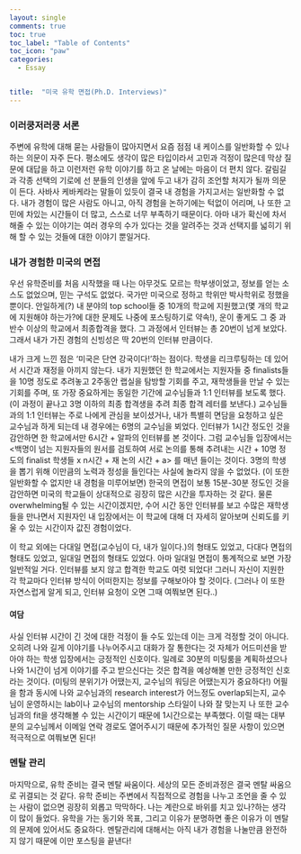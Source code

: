 ```yaml
---
layout: single
comments: true
toc: true
toc_label: "Table of Contents"
toc_icon: "paw"
categories:
  - Essay


title:  "미국 유학 면접(Ph.D. Interviews)"
---
```


### 이러쿵저러쿵 서론

주변에 유학에 대해 묻는 사람들이 많아지면서 요즘 점점 내 케이스를 일반화할 수 있나 하는 의문이 자주 든다. 평소에도 생각이 많은 타입이라서 고민과 걱정이 많은데 막상 질문에 대답을 하고 이런저런 유학 이야기를 하고 온 날에는 마음이 더 편치 않다. 갈림길과 각종 선택의 기로에 선 분들의 인생을 앞에 두고 내가 감히 조언할 처지가 될까 의문이 든다. 사바사 케바케라는 말들이 있듯이 결국 내 경험을 가지고서는 일반화할 수 없다. 내가 경험이 많은 사람도 아니고, 아직 경험을 논하기에는 턱없이 어리며, 나 또한 고민에 차있는 시간들이 더 많고, 스스로 너무 부족하기 때문이다. 아마 내가 확신에 차서 해줄 수 있는 이야기는 여러 경우의 수가 있다는 것을 알려주는 것과 선택지를 넓히기 위해 할 수 있는 것들에 대한 이야기 뿐일거다.

### 내가 경험한 미국의 면접    

우선 유학준비를 처음 시작했을 때 나는 아무것도 모르는 학부생이었고, 정보를 얻는 소스도 없었으며, 믿는 구석도 없었다. 국가만 미국으로 정하고 학위만 박사학위로 정했을 뿐이다. 안일하게(?) 내 분야의 top school들 중 10개의 학교에 지원했고(몇 개의 학교에 지원해야 하는가?에 대한 문제도 나중에 포스팅하기로 약속!), 운이 좋게도 그 중 과반수 이상의 학교에서 최종합격을 했다. 그 과정에서 인터뷰는 총 20번이 넘게 보았다. 그래서 내가 가진 경험의 신빙성은 딱 20번의 인터뷰 만큼이다.   

내가 크게 느낀 점은 ‘미국은 단연 강국이다!’하는 점이다. 학생을 리크루팅하는 데 있어서 시간과 재정을 아끼지 않는다. 내가 지원했던 한 학교에서는 지원자들 중 finalists들을 10명 정도로 추려놓고 2주동안 랩실을 탐방할 기회를 주고, 재학생들을 만날 수 있는 기회를 주며, 또 가장 중요하게는 동일한 기간에 교수님들과 1:1 인터뷰를 보도록 했다. (이 과정이 끝나고 3명 이하의 최종 합격생을 추려 최종 합격 레터를 보낸다.) 교수님들과의 1:1 인터뷰는 주로 나에게 관심을 보이셨거나, 내가 특별히 면담을 요청하고 싶은 교수님과 하게 되는데 내 경우에는 6명의 교수님을 뵈었다. 인터뷰가 1시간 정도인 것을 감안하면 한 학교에서만 6시간 + 알파의 인터뷰를 본 것이다. 그럼 교수님들 입장에서는 <백명이 넘는 지원자들의 원서를 검토하여 서로 논의를 통해 추려내는 시간 + 10명 정도의 finalist 학생들 x n시간 + 재 논의 시간 + a> 를 매년 들이는 것이다. 3명의 학생을 뽑기 위해 이만큼의 노력과 정성을 들인다는 사실에 놀라지 않을 수 없었다. (이 또한 일반화할 수 없지만 내 경험을 미루어보면) 한국의 면접이 보통 15분-30분 정도인 것을 감안하면 미국의 학교들이 상대적으로 굉장히 많은 시간을 투자하는 것 같다. 물론 overwhelming될 수 있는 시간이겠지만, 수어 시간 동안 인터뷰를 보고 수많은 재학생들을 만나면서 지원자인 내 입장에서는 이 학교에 대해 더 자세히 알아보며 신뢰도를 키울 수 있는 시간이자 값진 경험이었다.    

이 학교 외에는 다대일 면접(교수님이 다, 내가 일이다.)의 형태도 있었고, 다대다 면접의 형태도 있었고, 일대일 면접의 형태도 있었다. 아마 일대일 면접이 통계적으로 보면 가장 일반적일 거다. 인터뷰를 보지 않고 합격한 학교도 여럿 되었다! 그러니 자신이 지원한 각 학교마다 인터뷰 방식이 어떠한지는 정보를 구해보아야 할 것이다. (그러나 이 또한 자연스럽게 알게 되고, 인터뷰 요청이 오면 그때 여쭤보면 된다..)   

#### 여담   

사실 인터뷰 시간이 긴 것에 대한 걱정이 들 수도 있는데 이는 크게 걱정할 것이 아니다. 오히려 나와 길게 이야기를 나누어주시고 대화가 잘 통한다는 것 자체가 어드미션을 받아야 하는 학생 입장에서는 긍정적인 신호이다. 일례로 30분의 미팅룸을 계획하셨으나 나와 1시간이 넘게 이야기를 주고 받으신다는 것은 합격을 예상해볼 만한 긍정적인 신호라는 것이다. (미팅의 분위기가 어땠는지, 교수님의 워딩은 어땠는지가 중요하다!) 어필을 함과 동시에 나와 교수님과의 research interest가 어느정도 overlap되는지, 교수님이 운영하시는 lab이나 교수님의 mentorship 스타일이 나와 잘 맞는지 나 또한 교수님과의 fit을 생각해볼 수 있는 시간이기 때문에 1시간으로는 부족했다. 이럴 때는 대부분의 교수님께서 이메일 연락 경로도 열어주시기 때문에 추가적인 질문 사항이 있으면 적극적으로 여쭤보면 된다!    

### 멘탈 관리   

마지막으로, 유학 준비는 결국 멘탈 싸움이다. 세상의 모든 준비과정은 결국 멘탈 싸움으로 귀결되는 것 같다. 유학 준비는 주변에서 직접적으로 경험을 나누고 조언을 줄 수 있는 사람이 없으면 굉장히 외롭고 막막하다. 나는 계란으로 바위를 치고 있나?하는 생각이 많이 들었다. 유학을 가는 동기와 목표, 그리고 이유가 분명하면 좋은 이유가 이 멘탈의 문제에 있어서도 중요하다. 멘탈관리에 대해서는 아직 내가 경험을 나눌만큼 완전하지 않기 때문에 이만 포스팅을 끝낸다!
